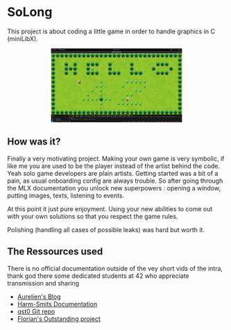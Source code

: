 # SoLong

This project is about coding a little game in order to handle graphics in C (miniLibX).
<p align="center">
  <img src="https://raw.githubusercontent.com/AmYre/my42/master/solong/assets/Screenshot%20from%202023-09-20%2018-12-04.png" width="60%" />
</p>

## How was it?

Finally a very motivating project. Making your own game is very symbolic, if like me you are used to be the player 
instead of the artist behind the code. Yeah solo game developers are plain artists.
Getting started was a bit of a pain, as usual onboarding config are always trouble. So after going through
the MLX documentation you unlock new superpowers : opening a window, putting images, texts, listening to events.

At this point it just pure enjoyment. Using your new abilities to come out with your own solutions so that
you respect the game rules.

Polishing (handling all cases of possible leaks) was hard but worth it.


## The Ressources used

There is no official documentation outside of the vey short vids of the intra, thank god there some dedicated students at 42 who appreciate transmission and sharing
-   [Aurelien's Blog](https://aurelienbrabant.fr/blog)
-   [Harm-Smits Documentation](https://harm-smits.github.io/42docs/libs/minilibx.html)
-   [qst0 Git repo](https://qst0.github.io/ft_libgfx/man_mlx.html)
-   [Florian's Outstanding project](https://github.com/Florian-A/So_Long)
